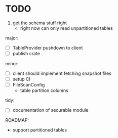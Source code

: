 # TODO

1. get the schema stuff right
    - right now can only read unpartitioned tables
    

major:
- [ ] TableProvider pushdown to client 
- [ ] publish crate

minor:
- [ ] client should implement fetching snapshot files
- [ ] setup CI
- [ ] FileScanConfig
    - table partition columns


tidy:
- [ ] documentation of securable module


ROADMAP:
- support partitioned tables